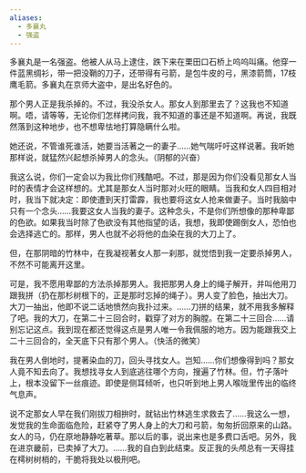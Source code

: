 ```yaml
---
aliases:
  - 多襄丸
  - 强盗
---
```


多襄丸是一名强盗。他被人从马上逮住，跌下来在栗田口石桥上呜呜叫痛。他穿一件蓝黑绸衫，带一把没鞘的刀子，还带得有弓箭，是包牛皮的弓，黑漆箭筒，17枝鹰毛箭。多襄丸在京师大盗中，是出名好色的。

那个男人正是我杀掉的。不过，我没杀女人。那女人到那里去了？这我也不知道啊。唔，请等等，无论你们怎样拷问我，我不知道的事还是不知道啊。再说，我既然落到这种地步，也不想卑怯地打算隐瞒什么啦。


她还说，不管谁死谁活，她要当活著之一的妻子……她气喘吁吁这样说著。我听她那样说，就猛然兴起想杀掉男人的念头。（阴郁的兴奋）

我这么说，你们一定会以为我比你们残酷吧。不过，那是因为你们没看见那女人当时的表情才会这样想的。尤其是那女人当时那对火旺的眼睛。当我和女人四目相对时，我当下就决定：即使遭到天打雷霹，我也要将这女人抢来做妻子。当时我脑中只有一个念头……我要这女人当我的妻子。这种念头，不是你们所想像的那种卑鄙的色欲。如果我当时除了色欲没有其他指望的话，我想，我即使踢倒女人，恐怕也会选择逃亡的。那样，男人也就不必将他的血染在我的大刀上了。

但，在那阴暗的竹林中，在我凝视著女人那一刹那，就觉悟到我一定要杀掉男人，不然不可能离开这里。

可是，我不愿用卑鄙的方法杀掉那男人。我把那男人身上的绳子解开，并叫他用刀跟我拼（扔在那杉树根下的，正是那时忘掉的绳子）。男人变了脸色，抽出大刀。大刀一抽出，他即不说二话地愤然向我扑过来。……刀拼的结果，就不用我多解释了吧。我的大刀，在第二十三回合时，戳穿了对方的胸膛。在第二十三回合……请别忘记这点。我到现在都还觉得这点是男人唯一令我佩服的地方。因为能跟我交上二十三回合的，全天底下只有那个男人。（快活的微笑）

我在男人倒地时，提著染血的刀，回头寻找女人。岂知……你们想像得到吗？那女人竟不知去向了。我想找寻女人到底逃往哪个方向，搜遍了竹林。但，竹子落叶上，根本没留下一丝痕迹。即使是侧耳倾听，也只听到地上男人喉咙里传出的临终气息声。

说不定那女人早在我们刚拔刀相拚时，就钻出竹林逃生求救去了……我这么一想，发觉我的生命面临危险，赶紧夺了男人身上的大刀和弓箭，匆匆折回原来的山路。女人的马，仍在原地静静吃著草。那以后的事，说出来也是多费口舌吧。另外，我在进京畿前，已卖掉了大刀。……我的自白到此结束。反正我的头颅总有一天得挂在樗树树梢的，干脆将我处以极刑吧。